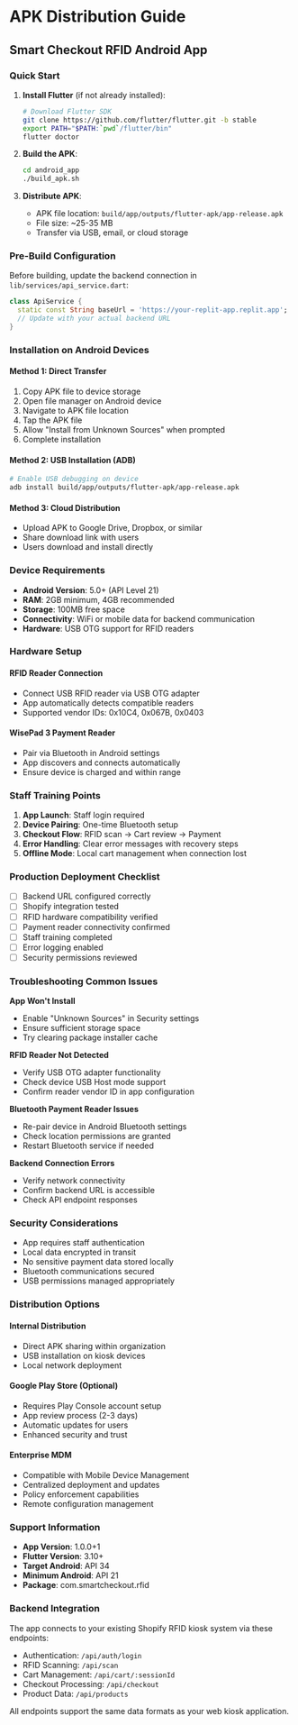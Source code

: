 # APK Distribution Guide
## Smart Checkout RFID Android App

### Quick Start

1. **Install Flutter** (if not already installed):
   ```bash
   # Download Flutter SDK
   git clone https://github.com/flutter/flutter.git -b stable
   export PATH="$PATH:`pwd`/flutter/bin"
   flutter doctor
   ```

2. **Build the APK**:
   ```bash
   cd android_app
   ./build_apk.sh
   ```

3. **Distribute APK**:
   - APK file location: `build/app/outputs/flutter-apk/app-release.apk`
   - File size: ~25-35 MB
   - Transfer via USB, email, or cloud storage

### Pre-Build Configuration

Before building, update the backend connection in `lib/services/api_service.dart`:

```dart
class ApiService {
  static const String baseUrl = 'https://your-replit-app.replit.app';
  // Update with your actual backend URL
}
```

### Installation on Android Devices

#### Method 1: Direct Transfer
1. Copy APK file to device storage
2. Open file manager on Android device
3. Navigate to APK file location
4. Tap the APK file
5. Allow "Install from Unknown Sources" when prompted
6. Complete installation

#### Method 2: USB Installation (ADB)
```bash
# Enable USB debugging on device
adb install build/app/outputs/flutter-apk/app-release.apk
```

#### Method 3: Cloud Distribution
- Upload APK to Google Drive, Dropbox, or similar
- Share download link with users
- Users download and install directly

### Device Requirements

- **Android Version**: 5.0+ (API Level 21)
- **RAM**: 2GB minimum, 4GB recommended
- **Storage**: 100MB free space
- **Connectivity**: WiFi or mobile data for backend communication
- **Hardware**: USB OTG support for RFID readers

### Hardware Setup

#### RFID Reader Connection
- Connect USB RFID reader via USB OTG adapter
- App automatically detects compatible readers
- Supported vendor IDs: 0x10C4, 0x067B, 0x0403

#### WisePad 3 Payment Reader
- Pair via Bluetooth in Android settings
- App discovers and connects automatically
- Ensure device is charged and within range

### Staff Training Points

1. **App Launch**: Staff login required
2. **Device Pairing**: One-time Bluetooth setup
3. **Checkout Flow**: RFID scan → Cart review → Payment
4. **Error Handling**: Clear error messages with recovery steps
5. **Offline Mode**: Local cart management when connection lost

### Production Deployment Checklist

- [ ] Backend URL configured correctly
- [ ] Shopify integration tested
- [ ] RFID hardware compatibility verified
- [ ] Payment reader connectivity confirmed
- [ ] Staff training completed
- [ ] Error logging enabled
- [ ] Security permissions reviewed

### Troubleshooting Common Issues

**App Won't Install**
- Enable "Unknown Sources" in Security settings
- Ensure sufficient storage space
- Try clearing package installer cache

**RFID Reader Not Detected**
- Verify USB OTG adapter functionality
- Check device USB Host mode support
- Confirm reader vendor ID in app configuration

**Bluetooth Payment Reader Issues**
- Re-pair device in Android Bluetooth settings
- Check location permissions are granted
- Restart Bluetooth service if needed

**Backend Connection Errors**
- Verify network connectivity
- Confirm backend URL is accessible
- Check API endpoint responses

### Security Considerations

- App requires staff authentication
- Local data encrypted in transit
- No sensitive payment data stored locally
- Bluetooth communications secured
- USB permissions managed appropriately

### Distribution Options

#### Internal Distribution
- Direct APK sharing within organization
- USB installation on kiosk devices
- Local network deployment

#### Google Play Store (Optional)
- Requires Play Console account setup
- App review process (2-3 days)
- Automatic updates for users
- Enhanced security and trust

#### Enterprise MDM
- Compatible with Mobile Device Management
- Centralized deployment and updates
- Policy enforcement capabilities
- Remote configuration management

### Support Information

- **App Version**: 1.0.0+1
- **Flutter Version**: 3.10+
- **Target Android**: API 34
- **Minimum Android**: API 21
- **Package**: com.smartcheckout.rfid

### Backend Integration

The app connects to your existing Shopify RFID kiosk system via these endpoints:

- Authentication: `/api/auth/login`
- RFID Scanning: `/api/scan`
- Cart Management: `/api/cart/:sessionId`
- Checkout Processing: `/api/checkout`
- Product Data: `/api/products`

All endpoints support the same data formats as your web kiosk application.
